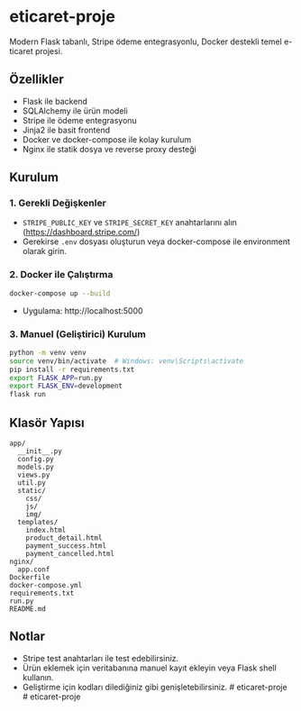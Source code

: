 # eticaret-proje

Modern Flask tabanlı, Stripe ödeme entegrasyonlu, Docker destekli temel e-ticaret projesi.

## Özellikler
- Flask ile backend
- SQLAlchemy ile ürün modeli
- Stripe ile ödeme entegrasyonu
- Jinja2 ile basit frontend
- Docker ve docker-compose ile kolay kurulum
- Nginx ile statik dosya ve reverse proxy desteği

## Kurulum

### 1. Gerekli Değişkenler
- `STRIPE_PUBLIC_KEY` ve `STRIPE_SECRET_KEY` anahtarlarını alın (https://dashboard.stripe.com/)
- Gerekirse `.env` dosyası oluşturun veya docker-compose ile environment olarak girin.

### 2. Docker ile Çalıştırma
```sh
docker-compose up --build
```
- Uygulama: http://localhost:5000

### 3. Manuel (Geliştirici) Kurulum
```sh
python -m venv venv
source venv/bin/activate  # Windows: venv\Scripts\activate
pip install -r requirements.txt
export FLASK_APP=run.py
export FLASK_ENV=development
flask run
```

## Klasör Yapısı
```
app/
  __init__.py
  config.py
  models.py
  views.py
  util.py
  static/
    css/
    js/
    img/
  templates/
    index.html
    product_detail.html
    payment_success.html
    payment_cancelled.html
nginx/
  app.conf
Dockerfile
docker-compose.yml
requirements.txt
run.py
README.md
```

## Notlar
- Stripe test anahtarları ile test edebilirsiniz.
- Ürün eklemek için veritabanına manuel kayıt ekleyin veya Flask shell kullanın.
- Geliştirme için kodları dilediğiniz gibi genişletebilirsiniz. #   e t i c a r e t - p r o j e  
 #   e t i c a r e t - p r o j e  
 